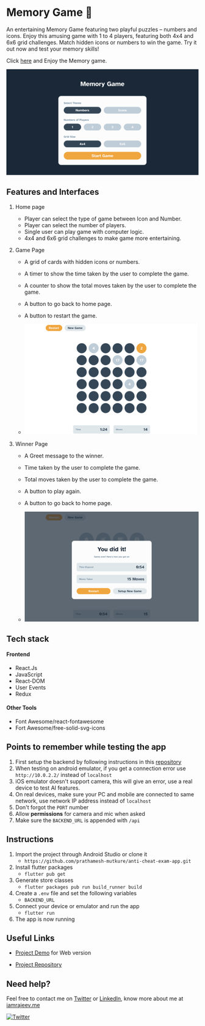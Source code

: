# Memory Game 🧠

An entertaining Memory Game featuring two playful puzzles – numbers and icons. Enjoy this amusing game with 1 to 4 players, featuring both 4x4 and 6x6 grid challenges. Match hidden icons or numbers to win the game. Try it out now and test your memory skills!

Click [here](https://memory-game-rajeev.vercel.app/) and Enjoy the Memory game.

<p align="center">  
<img src="./public/preview.png"/>  
</p>

## Features and Interfaces

1. Home page

   - Player can select the type of game between Icon and Number.
   - Player can select the number of players.
   - Single user can play game with computer logic.
   - 4x4 and 6x6 grid challenges to make game more entertaining.

2. Game Page

   - A grid of cards with hidden icons or numbers.
   - A timer to show the time taken by the user to complete the game.
   - A counter to show the total moves taken by the user to complete the game.
   - A button to go back to home page.

   - A button to restart the game.

   - ![image](./public/preview2.png)

3. Winner Page

   - A Greet message to the winner.
   - Time taken by the user to complete the game.
   - Total moves taken by the user to complete the game.
   - A button to play again.
   - A button to go back to home page.

   - ![image](./public/preview3.png)

## Tech stack

#### Frontend

- React.Js
- JavaScript
- React-DOM
- User Events
- Redux

#### Other Tools

- Font Awesome/react-fontawesome
- Fort Awesome/free-solid-svg-icons

## Points to remember while testing the app

1. First setup the backend by following instructions in this [repository](https://github.com/prathamesh-mutkure/anti-cheat-app-backend)
2. When testing on android emulator, if you get a connection error use `http://10.0.2.2/` instead of `localhost`
3. iOS emulator doesn't support camera, this will give an error, use a real device to test AI features.
4. On real devices, make sure your PC and mobile are connected to same network, use network IP address instead of `localhost`
5. Don't forgot the `PORT` number
6. Allow **permissions** for camera and mic when asked
7. Make sure the `BACKEND_URL` is appended with `/api`

## Instructions

1. Import the project through Android Studio or clone it
   - `https://github.com/prathamesh-mutkure/anti-cheat-exam-app.git`
2. Install flutter packages
   - `flutter pub get`
3. Generate store classes
   - `flutter packages pub run build_runner build`
4. Create a `.env` file and set the following variables
   - `BACKEND_URL`
5. Connect your device or emulator and run the app
   - `flutter run`
6. The app is now running

## Useful Links

- [Project Demo](https://memory-game-rajeev.vercel.app/) for Web version

- [Project Repository](https://github.com/Rajeevjewar/Memory-Game.git)

## Need help?

Feel free to contact me on [Twitter](https://twitter.com/RajeevKumar504) or [LinkedIn](https://www.linkedin.com/in/rajeevkumar504/), know more about me at [iamrajeev.me](https://iamrajeev.me)

[![Twitter](https://img.shields.io/badge/Twitter-follow-blue.svg?logo=twitter&logoColor=white)](https://twitter.com/RajeevKumar504)
